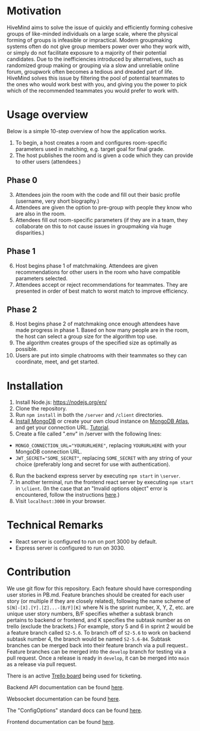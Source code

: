 # Motivation

HiveMind aims to solve the issue of quickly and efficiently forming cohesive groups of like-minded individuals on a large scale, where the physical forming of groups is infeasible or impractical. Modern groupmaking systems often do not give group members power over who they work with, or simply do not facilitate exposure to a majority of their potential candidates. Due to the inefficiencies introduced by alternatives, such as randomized group making or grouping via a slow and unreliable online forum, groupwork often becomes a tedious and dreaded part of life. HiveMind solves this issue by filtering the pool of potential teammates to the ones who would work best with you, and giving you the power to pick which of the recommended teammates you would prefer to work with.

# Usage overview
Below is a simple 10-step overview of how the application works.

1. To begin, a host creates a room and configures room-specific parameters used in matching, e.g. target goal for final grade.
2. The host publishes the room and is given a code which they can provide to other users (attendees.)
## Phase 0
3. Attendees join the room with the code and fill out their basic profile (username, very short biography.)
4. Attendees are given the option to pre-group with people they know who are also in the room.
5. Attendees fill out room-specific parameters (if they are in a team, they collaborate on this to not cause issues in groupmaking via huge disparities.)
## Phase 1
6. Host begins phase 1 of matchmaking. Attendees are given recommendations for other users in the room who have compatible parameters selected.
7. Attendees accept or reject recommendations for teammates. They are presented in order of best match to worst match to improve efficiency.
## Phase 2
8. Host begins phase 2 of matchmaking once enough attendees have made progress in phase 1. Based on how many people are in the room, the host can select a group size for the algorithm top use.
9. The algorithm creates groups of the specified size as optimally as possible.
10. Users are put into simple chatrooms with their teammates so they can coordinate, meet, and get started.

# Installation

1. Install Node.js: https://nodejs.org/en/
2. Clone the repository.
3. Run `npm install` in both the `/server` and `/client` directories.
4. [Install MongoDB](https://www.mongodb.com/try/download/community) or create your own cloud instance on [MongoDB Atlas](https://www.mongodb.com/atlas/database), and get your connection URL. [Tutorial](https://www.youtube.com/watch?v=oVHQXwkdS6w).
5. Create a file called ".env" in /server with the following lines: 
- `MONGO_CONNECTION_URL="YOURURLHERE"`, replacing `YOURURLHERE` with your MongoDB connection URL.
- `JWT_SECRET="SOME_SECRET"`, replacing `SOME_SECRET` with any string of your choice (preferably long and secret for use with authentication).
6. Run the backend express server by executing `npm start` in `\server`. 
7. In another terminal, run the frontend react server by executing `npm start` in `\client`. (In the case that an "Invalid options object" error is encountered, follow the instructions [here](https://stackoverflow.com/questions/70374005/invalid-options-object-dev-server-has-been-initialized-using-an-options-object).)
8. Visit `localhost:3000` in your browser.

# Technical Remarks

- React server is configured to run on port 3000 by default.
- Express server is configured to run on 3030.

# Contribution

We use git flow for this repository. Each feature should have corresponding user stories in PB.md. Feature branches should be created for each user story (or multiple if they are closely related), following the name scheme of `S[N]-[X].[Y].[Z]...-[B/F][K]` where N is the sprint number, X, Y, Z, etc. are unique user story numbers, B/F specifies whether a subtask branch pertains to backend or frontend, and K specifies the subtask number as on trello (exclude the brackets.) For example, story 5 and 6 in sprint 2 would be a feature branch called `S2-5.6`. To branch off of `S2-5.6` to work on backend subtask number 4, the branch would be named `S2-5.6-B4`. Subtask branches can be merged back into their feature branch via a pull request.. Feature branches can be merged into the `develop` branch for testing via a pull request. Once a release is ready in `develop`, it can be merged into `main` as a release via pull request.

There is an active [Trello board](https://trello.com/invite/b/5JuJEXhe/ATTI00d30d0f1e90294d75fa0d18df1ff0e1A9B0C005/hivemind) being used for ticketing.

Backend API documentation can be found [here](https://fork-baryonyx-771.notion.site/Backend-api-v1-documentation-86b8c007cc114fa7ba5507ae83f7b172).

Websocket documentation can be found [here](https://fork-baryonyx-771.notion.site/Websocket-Documentation-38374367ce3f40cca5d9ddca44ee8e22).

The "ConfigOptions" standard docs can be found [here](https://fork-baryonyx-771.notion.site/roomConfigOptions-Documentation-38f7112aec6d43b3bb9a3031eaa17771).

Frontend documentation can be found [here](https://fork-baryonyx-771.notion.site/Frontend-Documentation-63fba7073c87477c9223a9586e3df1b0).
